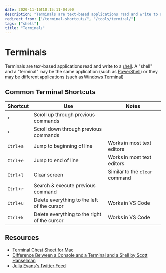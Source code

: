 ```yaml
---
date: 2020-11-16T10:15:11-04:00
description: "Terminals are text-based applications read and write to a shell"
redirect_from: ["/terminal-shortcuts/", "/tools/terminal/"]
tags: ["shell"]
title: "Terminals"
---
```


# Terminals

Terminals are text-based applications read and write to a [shell](shell.md). A "shell" and a "terminal" may be the same application (such as [PowerShell](powershell.md)) or they may be different applications (such as [Windows Terminal](https://docs.microsoft.com/en-us/windows/terminal/)).

## Common Terminal Shortcuts

| Shortcut   | Use                                          | Notes                          |
| ---------- | -------------------------------------------- | ------------------------------ |
| `⬆`        | Scroll up through previous commands          |                                |
| `⬇`        | Scroll down through previous commands        |                                |
| `Ctrl`+`a` | Jump to beginning of line                    | Works in most text editors     |
| `Ctrl`+`e` | Jump to end of line                          | Works in most text editors     |
| `Ctrl`+`l` | Clear screen                                 | Similar to the `clear` command |
| `Ctrl`+`r` | Search & execute previous command            |                                |
| `Ctrl`+`u` | Delete everything to the left of the cursor  | Works in VS Code               |
| `Ctrl`+`k` | Delete everything to the right of the cursor | Works in VS Code               |

## Resources

* [Terminal Cheat Sheet for Mac](https://github.com/0nn0/terminal-mac-cheatsheet)
* [Difference Between a Console and a Terminal and a Shell by Scott Hanselman](https://www.hanselman.com/blog/whats-the-difference-between-a-console-a-terminal-and-a-shell)
* [Julia Evans's Twitter Feed](https://twitter.com/b0rk)
